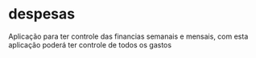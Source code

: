 # despesas
Aplicação para ter controle das financias semanais e mensais, com esta aplicação poderá ter controle de todos os gastos
